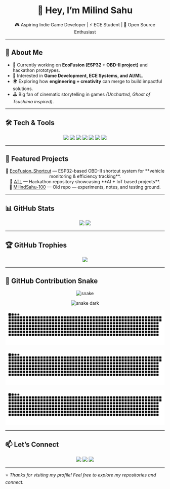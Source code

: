 <h1 align="center">👋 Hey, I’m Milind Sahu</h1>

<p align="center">
🎮 Aspiring Indie Game Developer | ⚡ ECE Student | 🌱 Open Source Enthusiast
</p>

---

## 🚀 About Me  
- 🔭 Currently working on **EcoFusion (ESP32 + OBD-II project)** and hackathon prototypes.  
- 🎯 Interested in **Game Development, ECE Systems, and AI/ML**.  
- 🌍 Exploring how **engineering + creativity** can merge to build impactful solutions.  
- 🕹️ Big fan of cinematic storytelling in games *(Uncharted, Ghost of Tsushima inspired)*.  

---

## 🛠️ Tech & Tools  
<p align="center">
<img src="https://img.shields.io/badge/C-00599C?style=for-the-badge&logo=c&logoColor=white" />
<img src="https://img.shields.io/badge/Python-3776AB?style=for-the-badge&logo=python&logoColor=white" />
<img src="https://img.shields.io/badge/C++-00599C?style=for-the-badge&logo=c%2B%2B&logoColor=white" />
<img src="https://img.shields.io/badge/Arduino-00979D?style=for-the-badge&logo=arduino&logoColor=white" />
<img src="https://img.shields.io/badge/Git-F05032?style=for-the-badge&logo=git&logoColor=white" />
<img src="https://img.shields.io/badge/Unity-000000?style=for-the-badge&logo=unity&logoColor=white" />
<img src="https://img.shields.io/badge/Unreal%20Engine-313131?style=for-the-badge&logo=unrealengine&logoColor=white" />
</p>

---

## 📂 Featured Projects  
<p align="center">
🔹 <a href="https://github.com/itsmilindsahu/ECOFUSION_Shortcut">EcoFusion_Shortcut</a> — ESP32-based OBD-II shortcut system for **vehicle monitoring & efficiency tracking**.  
<br>
🔹 <a href="https://github.com/itsmilindsahu/ATL">ATL</a> — Hackathon repository showcasing **AI + IoT based projects**.  
<br>
🔹 <a href="https://github.com/itsmilindsahu/MilindSahu-100">MilindSahu-100</a> — Old repo — experiments, notes, and testing ground.  
</p>

---

## 📊 GitHub Stats  
<p align="center">
  <img src="https://github-readme-stats.vercel.app/api?username=itsmilindsahu&show_icons=true&theme=tokyonight" height="165"/>
  <img src="https://github-readme-streak-stats.herokuapp.com?user=itsmilindsahu&theme=tokyonight&hide_border=true" height="165"/>
</p>

---

## 🏆 GitHub Trophies  
<p align="center">
  <img src="https://github-profile-trophy.vercel.app/?username=itsmilindsahu&theme=tokyonight&no-frame=true&row=1&column=6" />
</p>

---

## 🐍 GitHub Contribution Snake  

<p align="center">
  <img src="https://raw.githubusercontent.com/itsmilindsahu/itsmilindsahu/output/github-snake.svg" alt="snake" />
</p>

<p align="center">
  <img src="https://raw.githubusercontent.com/itsmilindsahu/itsmilindsahu/output/github-snake-dark.svg" alt="snake dark" />
</p>

<p align="center">
  <img src="https://raw.githubusercontent.com/itsmilindsahu/itsmilindsahu/output/github-snake-ocean.svg" alt="snake ocean" />
</p>

<p align="center">
  <img src="https://raw.githubusercontent.com/itsmilindsahu/itsmilindsahu/output/github-snake-aurora.svg" alt="snake aurora" />
</p>

<p align="center">
  <img src="https://raw.githubusercontent.com/itsmilindsahu/itsmilindsahu/output/github-snake-neon.svg" alt="snake neon" />
</p>

---

## 📫 Let’s Connect  
<p align="center">
<a href="https://www.linkedin.com/in/milind-sahu/"><img src="https://img.shields.io/badge/LinkedIn-blue?style=for-the-badge&logo=linkedin"/></a>
<a href="https://twitter.com/"><img src="https://img.shields.io/badge/Twitter-black?style=for-the-badge&logo=x"/></a>
<a href="#"><img src="https://img.shields.io/badge/Portfolio-000000?style=for-the-badge&logo=vercel&logoColor=white"/></a>
</p>

---

⭐ *Thanks for visiting my profile! Feel free to explore my repositories and connect.*
